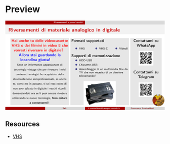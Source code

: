 # Preview

![Preview](Preview.png)

## Resources

 - [VHS](https://www.investireoggi.it/videocassette-quali-oggi-valgono-fortuna/)
